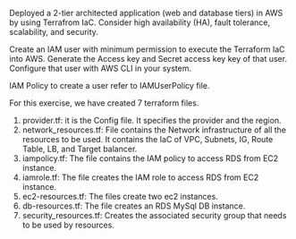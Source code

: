 Deployed a 2-tier architected application (web and database tiers) in AWS by using Terrafrom IaC. Consider high availability (HA), fault tolerance, scalability, and security.

Create an IAM user with minimum permission to execute the Terraform IaC into AWS. 
Generate the Access key and Secret access key key of that user.
Configure that user with AWS CLI in your system.

IAM Policy to create a user refer to IAMUserPolicy file.

For this exercise, we have created 7 terraform files.

1. provider.tf: it is the Config file. It specifies  the provider and the region.
2. network_resources.tf: File contains the Network infrastructure of all the resources to be used. It contains the IaC of VPC, Subnets, IG, Route Table, LB, and Target balancer.
3. iampolicy.tf: The file contains the IAM policy to access RDS from EC2 instance.
4. iamrole.tf: The file creates the IAM role to access RDS from EC2 instance.
5. ec2-resources.tf: The files create two ec2 instances.
6. db-resources.tf: The file creates an RDS MySql DB instance.
7. security_resources.tf: Creates the associated security group that needs to be used by resources.
